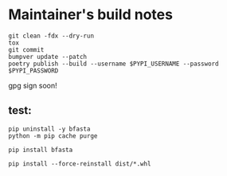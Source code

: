 # Maintainer's build notes

```
git clean -fdx --dry-run
tox
git commit 
bumpver update --patch
poetry publish --build --username $PYPI_USERNAME --password $PYPI_PASSWORD
```

gpg sign soon!

## test:
```
pip uninstall -y bfasta 
python -m pip cache purge

pip install bfasta 

pip install --force-reinstall dist/*.whl
```
